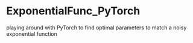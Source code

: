 # ExponentialFunc_PyTorch
playing around with PyTorch to find optimal parameters to match a noisy exponential function
